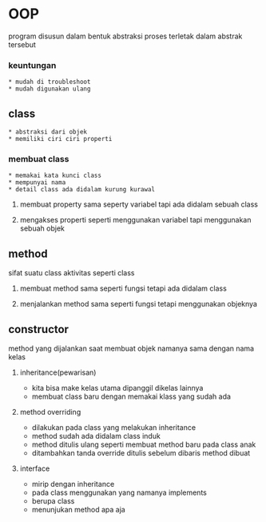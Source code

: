 # OOP
program disusun dalam bentuk abstraksi
proses terletak dalam abstrak tersebut

### keuntungan
    * mudah di troubleshoot
    * mudah digunakan ulang


## class
    * abstraksi dari objek
    * memiliki ciri ciri properti

### membuat class
    * memakai kata kunci class
    * mempunyai nama
    * detail class ada didalam kurung kurawal

1. membuat property
sama seperty variabel tapi ada didalam sebuah class

2. mengakses properti
seperti menggunakan variabel tapi menggunakan sebuah objek

## method
sifat suatu class 
aktivitas seperti class

1. membuat method 
sama seperti fungsi tetapi ada didalam class

2. menjalankan method
sama seperti fungsi tetapi menggunakan objeknya 


## constructor
method yang dijalankan saat membuat objek
namanya sama dengan nama kelas

1. inheritance(pewarisan)
    * kita bisa make kelas utama dipanggil dikelas lainnya
    * membuat class baru dengan memakai klass yang sudah ada

2. method overriding 
    * dilakukan pada class yang melakukan inheritance
    * method sudah ada didalam class induk
    * method  ditulis ulang seperti membuat method baru pada class anak
    * ditambahkan tanda override ditulis sebelum dibaris method dibuat

3. interface
    * mirip dengan inheritance
    * pada class menggunakan yang namanya implements
    * berupa class
    * menunjukan method apa aja